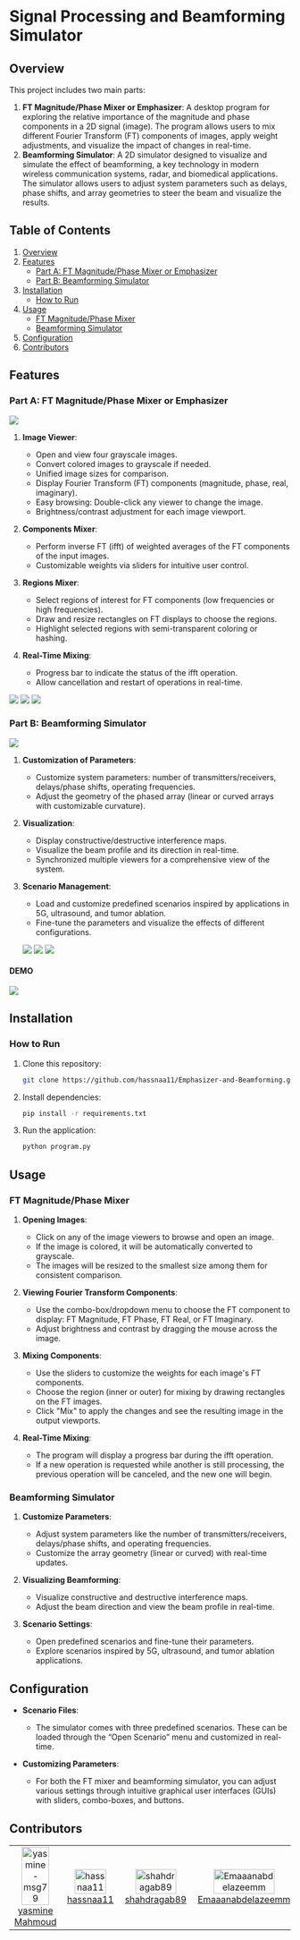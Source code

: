 
# Signal Processing and Beamforming Simulator

## Overview
This project includes two main parts: 

1. **FT Magnitude/Phase Mixer or Emphasizer**: A desktop program for exploring the relative importance of the magnitude and phase components in a 2D signal (image). The program allows users to mix different Fourier Transform (FT) components of images, apply weight adjustments, and visualize the impact of changes in real-time.
2. **Beamforming Simulator**: A 2D simulator designed to visualize and simulate the effect of beamforming, a key technology in modern wireless communication systems, radar, and biomedical applications. The simulator allows users to adjust system parameters such as delays, phase shifts, and array geometries to steer the beam and visualize the results.

## Table of Contents
1. [Overview](#overview)
2. [Features](#features)
   - [Part A: FT Magnitude/Phase Mixer or Emphasizer](#part-a-ft-magnitudephase-mixer-or-emphasizer)
   - [Part B: Beamforming Simulator](#part-b-beamforming-simulator)
3. [Installation](#installation)
    - [How to Run](#how-to-run)
4. [Usage](#usage)
   - [FT Magnitude/Phase Mixer](#ft-magnitudephase-mixer)
   - [Beamforming Simulator](#beamforming-simulator)
5. [Configuration](#configuration)
6. [Contributors](#contributors)

## Features

### Part A: FT Magnitude/Phase Mixer or Emphasizer

![](media\fourier.png)

1. **Image Viewer**:
   - Open and view four grayscale images.
   - Convert colored images to grayscale if needed.
   - Unified image sizes for comparison.
   - Display Fourier Transform (FT) components (magnitude, phase, real, imaginary).
   - Easy browsing: Double-click any viewer to change the image.
   - Brightness/contrast adjustment for each image viewport.

2. **Components Mixer**:
   - Perform inverse FT (ifft) of weighted averages of the FT components of the input images.
   - Customizable weights via sliders for intuitive user control.

3. **Regions Mixer**:
   - Select regions of interest for FT components (low frequencies or high frequencies).
   - Draw and resize rectangles on FT displays to choose the regions.
   - Highlight selected regions with semi-transparent coloring or hashing.

4. **Real-Time Mixing**:
   - Progress bar to indicate the status of the ifft operation.
   - Allow cancellation and restart of operations in real-time.

![](media\fourier1.png)
![](media\fourier2.png)
![](media\patrickmix.png)


### Part B: Beamforming Simulator
![](media\beam_main.png)

1. **Customization of Parameters**:
   - Customize system parameters: number of transmitters/receivers, delays/phase shifts, operating frequencies.
   - Adjust the geometry of the phased array (linear or curved arrays with customizable curvature).

2. **Visualization**:
   - Display constructive/destructive interference maps.
   - Visualize the beam profile and its direction in real-time.
   - Synchronized multiple viewers for a comprehensive view of the system.

3. **Scenario Management**:
   - Load and customize predefined scenarios inspired by applications in 5G, ultrasound, and tumor ablation.
   - Fine-tune the parameters and visualize the effects of different configurations.

   ![](media\ultrasound.png)
   ![](media\5g.png)
   ![](media\tumor.png)
#### DEMO

![](media\beam_demo.gif)



## Installation

 ### How to Run
1. Clone this repository:
   ```bash
   git clone https://github.com/hassnaa11/Emphasizer-and-Beamforming.git
   ```
2. Install dependencies:
   ```bash
   pip install -r requirements.txt
   ```
3. Run the application:
   ```bash
   python program.py
   ```

## Usage

### FT Magnitude/Phase Mixer

1. **Opening Images**:
   - Click on any of the image viewers to browse and open an image.
   - If the image is colored, it will be automatically converted to grayscale.
   - The images will be resized to the smallest size among them for consistent comparison.

2. **Viewing Fourier Transform Components**:
   - Use the combo-box/dropdown menu to choose the FT component to display: FT Magnitude, FT Phase, FT Real, or FT Imaginary.
   - Adjust brightness and contrast by dragging the mouse across the image.

3. **Mixing Components**:
   - Use the sliders to customize the weights for each image's FT components.
   - Choose the region (inner or outer) for mixing by drawing rectangles on the FT images.
   - Click "Mix" to apply the changes and see the resulting image in the output viewports.

4. **Real-Time Mixing**:
   - The program will display a progress bar during the ifft operation.
   - If a new operation is requested while another is still processing, the previous operation will be canceled, and the new one will begin.


### Beamforming Simulator

1. **Customize Parameters**:
   - Adjust system parameters like the number of transmitters/receivers, delays/phase shifts, and operating frequencies.
   - Customize the array geometry (linear or curved) with real-time updates.

2. **Visualizing Beamforming**:
   - Visualize constructive and destructive interference maps.
   - Adjust the beam direction and view the beam profile in real-time.

3. **Scenario Settings**:
   - Open predefined scenarios and fine-tune their parameters.
   - Explore scenarios inspired by 5G, ultrasound, and tumor ablation applications.


## Configuration

- **Scenario Files**:
  - The simulator comes with three predefined scenarios. These can be loaded through the “Open Scenario” menu and customized in real-time.

- **Customizing Parameters**:
  - For both the FT mixer and beamforming simulator, you can adjust various settings through intuitive graphical user interfaces (GUIs) with sliders, combo-boxes, and buttons.


## Contributors 

<table align="center" width="100%">
  <tr>
    <td align="center" width="20%">
      <a href="https://github.com/yasmine-msg79">
        <img src="https://github.com/yasmine-msg79.png?size=100" style="width:80%;" alt="yasmine-msg79"/>
      </a>
      <br />
      <a href="https://github.com/yasmine-msg79">yasmine Mahmoud</a>
    </td>
    <td align="center" width="20%">
      <a href="https://github.com/hassnaa11">
        <img src="https://github.com/hassnaa11.png?size=100" style="width:80%;" alt="hassnaa11"/>
      </a>
      <br />
      <a href="https://github.com/hassnaa11">hassnaa11</a>
    </td>
    <td align="center" width="20%">
      <a href="https://github.com/shahdragab89">
        <img src="https://github.com/shahdragab89.png?size=100" style="width:80%;" alt="shahdragab89"/>
      </a>
      <br />
      <a href="https://github.com/shahdragab89">shahdragab89</a>
    </td>
   <td align="center" width="20%">
      <a href="https://github.com/Emaaanabdelazeemm">
        <img src="https://github.com/Emaaanabdelazeemm.png?size=100" style="width:80%;" alt="Emaaanabdelazeemm"/>
      </a>
      <br />
      <a href="https://github.com/Emaaanabdelazeemm">Emaaanabdelazeemm</a>
    </td>
   <td align="center" width="20%">
      <a href="https://github.com/Ayat-Tarek">
        <img src="https://github.com/Ayat-Tarek.png?size=100" style="width:80%;" alt="Ayat-Tarek"/>
      </a>
      <br />
      <a href="https://github.com/Ayat-Tarek">Ayat Tarek</a>
    </td>
  </tr>
</table>

